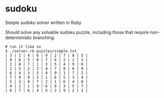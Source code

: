 # sudoku
Simple sudoku solver written in Ruby

Should solve any solvable sudoku puzzle, including those that require non-deterministic branching.

```
# run it like so
$ ./solver.rb puzzles/simple.txt
| 3 | 1 | 4 | 6 | 9 | 2 | 7 | 8 | 5 |
| 9 | 6 | 5 | 8 | 7 | 4 | 2 | 1 | 3 |
| 2 | 8 | 7 | 1 | 3 | 5 | 4 | 9 | 6 |
| 1 | 5 | 2 | 3 | 4 | 7 | 8 | 6 | 9 |
| 6 | 4 | 3 | 5 | 8 | 9 | 1 | 7 | 2 |
| 7 | 9 | 8 | 2 | 1 | 6 | 5 | 3 | 4 |
| 5 | 3 | 9 | 7 | 2 | 1 | 6 | 4 | 8 |
| 4 | 2 | 1 | 9 | 6 | 8 | 3 | 5 | 7 |
| 8 | 7 | 6 | 4 | 5 | 3 | 9 | 2 | 1 |
```
